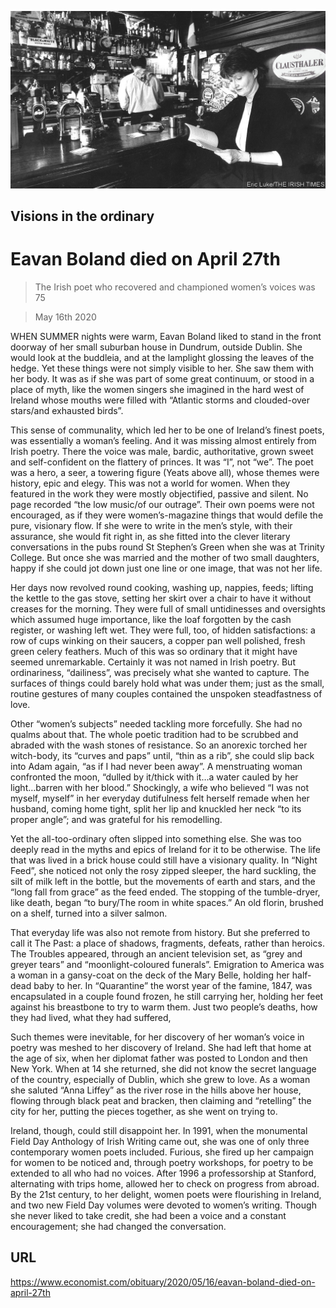 ![](./images/20200516_OBP002_0.jpg)

## Visions in the ordinary

# Eavan Boland died on April 27th

> The Irish poet who recovered and championed women’s voices was 75

> May 16th 2020

WHEN SUMMER nights were warm, Eavan Boland liked to stand in the front doorway of her small suburban house in Dundrum, outside Dublin. She would look at the buddleia, and at the lamplight glossing the leaves of the hedge. Yet these things were not simply visible to her. She saw them with her body. It was as if she was part of some great continuum, or stood in a place of myth, like the women singers she imagined in the hard west of Ireland whose mouths were filled with “Atlantic storms and clouded-over stars/and exhausted birds”.

This sense of communality, which led her to be one of Ireland’s finest poets, was essentially a woman’s feeling. And it was missing almost entirely from Irish poetry. There the voice was male, bardic, authoritative, grown sweet and self-confident on the flattery of princes. It was “I”, not “we”. The poet was a hero, a seer, a towering figure (Yeats above all), whose themes were history, epic and elegy. This was not a world for women. When they featured in the work they were mostly objectified, passive and silent. No page recorded “the low music/of our outrage”. Their own poems were not encouraged, as if they were women’s-magazine things that would defile the pure, visionary flow. If she were to write in the men’s style, with their assurance, she would fit right in, as she fitted into the clever literary conversations in the pubs round St Stephen’s Green when she was at Trinity College. But once she was married and the mother of two small daughters, happy if she could jot down just one line or one image, that was not her life.

Her days now revolved round cooking, washing up, nappies, feeds; lifting the kettle to the gas stove, setting her skirt over a chair to have it without creases for the morning. They were full of small untidinesses and oversights which assumed huge importance, like the loaf forgotten by the cash register, or washing left wet. They were full, too, of hidden satisfactions: a row of cups winking on their saucers, a copper pan well polished, fresh green celery feathers. Much of this was so ordinary that it might have seemed unremarkable. Certainly it was not named in Irish poetry. But ordinariness, “dailiness”, was precisely what she wanted to capture. The surfaces of things could barely hold what was under them; just as the small, routine gestures of many couples contained the unspoken steadfastness of love.

Other “women’s subjects” needed tackling more forcefully. She had no qualms about that. The whole poetic tradition had to be scrubbed and abraded with the wash stones of resistance. So an anorexic torched her witch-body, its “curves and paps” until, “thin as a rib”, she could slip back into Adam again, “as if I had never been away”. A menstruating woman confronted the moon, “dulled by it/thick with it…a water cauled by her light…barren with her blood.” Shockingly, a wife who believed “I was not myself, myself” in her everyday dutifulness felt herself remade when her husband, coming home tight, split her lip and knuckled her neck “to its proper angle”; and was grateful for his remodelling.

Yet the all-too-ordinary often slipped into something else. She was too deeply read in the myths and epics of Ireland for it to be otherwise. The life that was lived in a brick house could still have a visionary quality. In “Night Feed”, she noticed not only the rosy zipped sleeper, the hard suckling, the silt of milk left in the bottle, but the movements of earth and stars, and the “long fall from grace” as the feed ended. The stopping of the tumble-dryer, like death, began “to bury/The room in white spaces.” An old florin, brushed on a shelf, turned into a silver salmon.

That everyday life was also not remote from history. But she preferred to call it The Past: a place of shadows, fragments, defeats, rather than heroics. The Troubles appeared, through an ancient television set, as “grey and greyer tears” and “moonlight-coloured funerals”. Emigration to America was a woman in a gansy-coat on the deck of the Mary Belle, holding her half-dead baby to her. In “Quarantine” the worst year of the famine, 1847, was encapsulated in a couple found frozen, he still carrying her, holding her feet against his breastbone to try to warm them. Just two people’s deaths, how they had lived, what they had suffered,

Such themes were inevitable, for her discovery of her woman’s voice in poetry was meshed to her discovery of Ireland. She had left that home at the age of six, when her diplomat father was posted to London and then New York. When at 14 she returned, she did not know the secret language of the country, especially of Dublin, which she grew to love. As a woman she saluted “Anna Liffey” as the river rose in the hills above her house, flowing through black peat and bracken, then claiming and “retelling” the city for her, putting the pieces together, as she went on trying to.

Ireland, though, could still disappoint her. In 1991, when the monumental Field Day Anthology of Irish Writing came out, she was one of only three contemporary women poets included. Furious, she fired up her campaign for women to be noticed and, through poetry workshops, for poetry to be extended to all who had no voices. After 1996 a professorship at Stanford, alternating with trips home, allowed her to check on progress from abroad. By the 21st century, to her delight, women poets were flourishing in Ireland, and two new Field Day volumes were devoted to women’s writing. Though she never liked to take credit, she had been a voice and a constant encouragement; she had changed the conversation.

## URL

https://www.economist.com/obituary/2020/05/16/eavan-boland-died-on-april-27th
